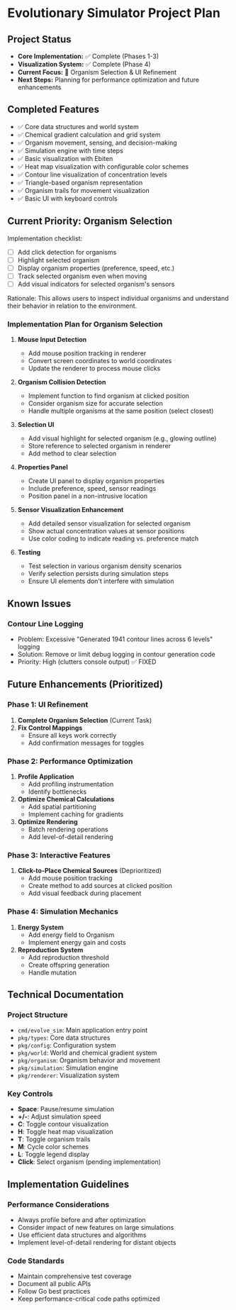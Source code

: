 # Evolutionary Simulator Project Plan

## Project Status
- **Core Implementation:** ✅ Complete (Phases 1-3)
- **Visualization System:** ✅ Complete (Phase 4)
- **Current Focus:** 🔄 Organism Selection & UI Refinement
- **Next Steps:** Planning for performance optimization and future enhancements

## Completed Features
- ✅ Core data structures and world system
- ✅ Chemical gradient calculation and grid system
- ✅ Organism movement, sensing, and decision-making
- ✅ Simulation engine with time steps
- ✅ Basic visualization with Ebiten
- ✅ Heat map visualization with configurable color schemes
- ✅ Contour line visualization of concentration levels
- ✅ Triangle-based organism representation
- ✅ Organism trails for movement visualization
- ✅ Basic UI with keyboard controls

## Current Priority: Organism Selection

Implementation checklist:
- [ ] Add click detection for organisms
- [ ] Highlight selected organism
- [ ] Display organism properties (preference, speed, etc.)
- [ ] Track selected organism even when moving
- [ ] Add visual indicators for selected organism's sensors

Rationale: This allows users to inspect individual organisms and understand their behavior in relation to the environment.

### Implementation Plan for Organism Selection

1. **Mouse Input Detection**
   - Add mouse position tracking in renderer
   - Convert screen coordinates to world coordinates
   - Update the renderer to process mouse clicks

2. **Organism Collision Detection**
   - Implement function to find organism at clicked position
   - Consider organism size for accurate selection
   - Handle multiple organisms at the same position (select closest)

3. **Selection UI**
   - Add visual highlight for selected organism (e.g., glowing outline)
   - Store reference to selected organism in renderer
   - Add method to clear selection

4. **Properties Panel**
   - Create UI panel to display organism properties
   - Include preference, speed, sensor readings
   - Position panel in a non-intrusive location

5. **Sensor Visualization Enhancement**
   - Add detailed sensor visualization for selected organism
   - Show actual concentration values at sensor positions
   - Use color coding to indicate reading vs. preference match

6. **Testing**
   - Test selection in various organism density scenarios
   - Verify selection persists during simulation steps
   - Ensure UI elements don't interfere with simulation

## Known Issues

### Contour Line Logging
- Problem: Excessive "Generated 1941 contour lines across 6 levels" logging
- Solution: Remove or limit debug logging in contour generation code
- Priority: High (clutters console output) ✅ FIXED

## Future Enhancements (Prioritized)

### Phase 1: UI Refinement
1. **Complete Organism Selection** (Current Task)
2. **Fix Control Mappings**
   - Ensure all keys work correctly
   - Add confirmation messages for toggles

### Phase 2: Performance Optimization
1. **Profile Application**
   - Add profiling instrumentation
   - Identify bottlenecks
2. **Optimize Chemical Calculations**
   - Add spatial partitioning
   - Implement caching for gradients
3. **Optimize Rendering**
   - Batch rendering operations
   - Add level-of-detail rendering

### Phase 3: Interactive Features
1. **Click-to-Place Chemical Sources** (Deprioritized)
   - Add mouse position tracking
   - Create method to add sources at clicked position
   - Add visual feedback during placement

### Phase 4: Simulation Mechanics
1. **Energy System**
   - Add energy field to Organism
   - Implement energy gain and costs
2. **Reproduction System**
   - Add reproduction threshold
   - Create offspring generation
   - Handle mutation

## Technical Documentation

### Project Structure
- `cmd/evolve_sim`: Main application entry point
- `pkg/types`: Core data structures
- `pkg/config`: Configuration system
- `pkg/world`: World and chemical gradient system
- `pkg/organism`: Organism behavior and movement
- `pkg/simulation`: Simulation engine
- `pkg/renderer`: Visualization system

### Key Controls
- **Space**: Pause/resume simulation
- **+/-**: Adjust simulation speed
- **C**: Toggle contour visualization
- **H**: Toggle heat map visualization
- **T**: Toggle organism trails
- **M**: Cycle color schemes
- **L**: Toggle legend display
- **Click**: Select organism (pending implementation)

## Implementation Guidelines

### Performance Considerations
- Always profile before and after optimization
- Consider impact of new features on large simulations
- Use efficient data structures and algorithms
- Implement level-of-detail rendering for distant objects

### Code Standards
- Maintain comprehensive test coverage
- Document all public APIs
- Follow Go best practices
- Keep performance-critical code paths optimized 
